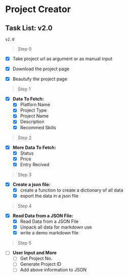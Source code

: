 # Project Creator

## Task List: v2.0

`v2.0`

> Step 0
- [x] Take project url as argument or as manual input
- [x] Download the project page
- [x] Beautufy the project page


> Step 1

- [x] **Data To Fetch:**
  - [x] Platforn Name
  - [x] Project Type
  - [x] Project Name
  - [x] Description
  - [x] Recommed Skills

> Step 2

- [x] **More Data To Fetch:**
  - [x] Status
  - [x] Price
  - [x] Entry Recived

> Step 3

- [x] **Create a json file:**
  - [x] create a function to create a dictionary of all data
  - [x] export the data in a json file

> Step 4

- [x] **Read Data from a JSON File:**
  - [x] Read Data from a JSON File
  - [x] Unpack all data for markdown use
  - [x] write a demo markdown file

> Step 5

- [ ] **User Input and More**
  - [ ] Get Project No. 
  - [ ] Generate Project ID
  - [ ] Add above information to JSON